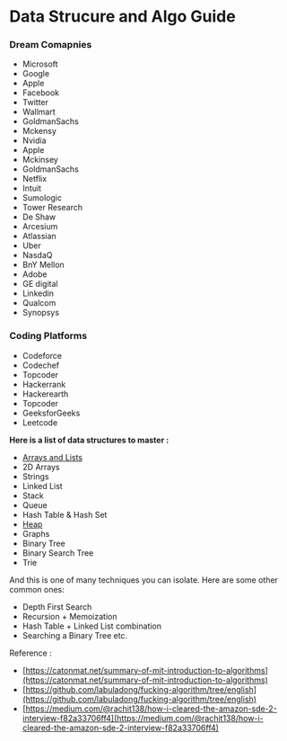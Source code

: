 # Data Strucure and Algo Guide

### Dream Comapnies 

* Microsoft 
* Google 
* Apple
* Facebook
* Twitter 
* Wallmart
* GoldmanSachs
* Mckensy
* Nvidia
* Apple
* Mckinsey
* GoldmanSachs
* Netflix
* Intuit
* Sumologic
* Tower Research  
* De Shaw
* Arcesium
* Atlassian
* Uber
* NasdaQ
* BnY Mellon
* Adobe  
* GE digital  
* Linkedin
* Qualcom  
* Synopsys







### Coding Platforms

* Codeforce
* Codechef
* Topcoder
* Hackerrank
* Hackerearth
* Topcoder
* GeeksforGeeks 
* Leetcode

**Here is a list of data structures to master :**

* [Arrays and Lists](arrays.md)
* 2D Arrays
* Strings
* Linked List
* Stack
* Queue
* Hash Table & Hash Set
* [Heap](heap.md)
* Graphs
* Binary Tree
* Binary Search Tree
* Trie

And this is one of many techniques you can isolate. Here are some other common ones:

* Depth First Search
* Recursion + Memoization
* Hash Table + Linked List combination
* Searching a Binary Tree etc.

Reference :

* [https://catonmat.net/summary-of-mit-introduction-to-algorithms](https://catonmat.net/summary-of-mit-introduction-to-algorithms)
* [https://github.com/labuladong/fucking-algorithm/tree/english](https://github.com/labuladong/fucking-algorithm/tree/english)
* [https://medium.com/@rachit138/how-i-cleared-the-amazon-sde-2-interview-f82a33706ff4](https://medium.com/@rachit138/how-i-cleared-the-amazon-sde-2-interview-f82a33706ff4)





